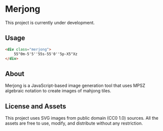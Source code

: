 # Merjong

This project is currently under development.

## Usage

```html
<div class="merjong">
    55"0m-5'5''55s-55'0''5p-X5"Xz
</div>
```

## About

Merjong is a JavaScript-based image generation tool that uses MPSZ algebraic notation to create images of mahjong tiles.

## License and Assets

This project uses SVG images from public domain (CC0 1.0) sources. All the assets are free to use, modify, and distribute without any restriction.

